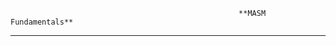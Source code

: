                                                        **MASM Fundamentals**

---------------------------------------------------------------------------------------------------------------------------------------------

